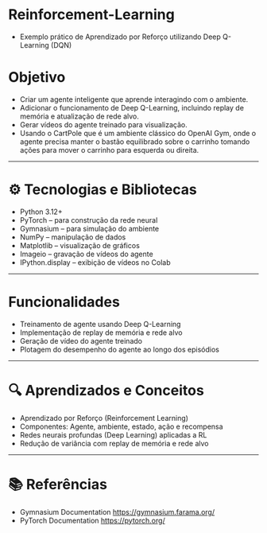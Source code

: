 # Reinforcement-Learning
- Exemplo prático de Aprendizado por Reforço utilizando Deep Q-Learning (DQN)

# Objetivo

- Criar um agente inteligente que aprende interagindo com o ambiente.
- Adicionar o funcionamento de Deep Q-Learning, incluindo replay de memória e atualização de rede alvo.
- Gerar vídeos do agente treinado para visualização.
- Usando o CartPole que é um ambiente clássico do OpenAI Gym, onde o agente precisa manter o bastão equilibrado sobre o carrinho tomando ações para mover o carrinho para esquerda ou direita.

---- 

# ⚙️ Tecnologias e Bibliotecas

- Python 3.12+
- PyTorch – para construção da rede neural
- Gymnasium – para simulação do ambiente
- NumPy – manipulação de dados
- Matplotlib – visualização de gráficos
- Imageio – gravação de vídeos do agente
- IPython.display – exibição de vídeos no Colab
---- 

# Funcionalidades
- Treinamento de agente usando Deep Q-Learning
- Implementação de replay de memória e rede alvo
- Geração de vídeo do agente treinado
- Plotagem do desempenho do agente ao longo dos episódios
----

# 🔍 Aprendizados e Conceitos

- Aprendizado por Reforço (Reinforcement Learning)
- Componentes: Agente, ambiente, estado, ação e recompensa
- Redes neurais profundas (Deep Learning) aplicadas a RL
- Redução de variância com replay de memória e rede alvo
----

# 📚 Referências

- Gymnasium Documentation https://gymnasium.farama.org/
- PyTorch Documentation https://pytorch.org/
